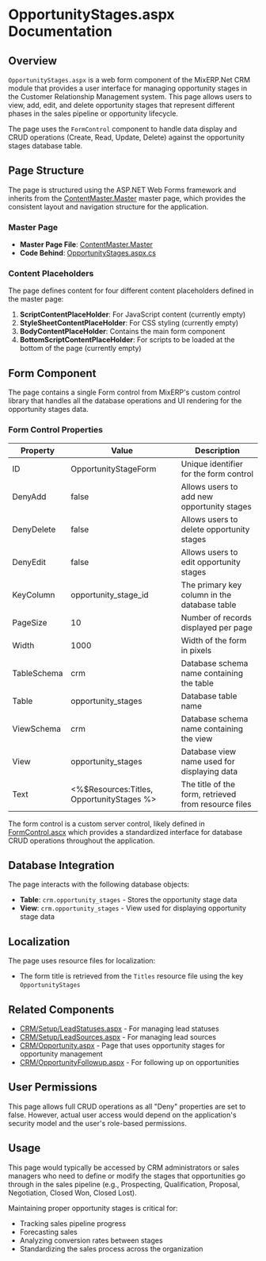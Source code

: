 # OpportunityStages.aspx Documentation

## Overview

`OpportunityStages.aspx` is a web form component of the MixERP.Net CRM module that provides a user interface for managing opportunity stages in the Customer Relationship Management system. This page allows users to view, add, edit, and delete opportunity stages that represent different phases in the sales pipeline or opportunity lifecycle.

The page uses the `FormControl` component to handle data display and CRUD operations (Create, Read, Update, Delete) against the opportunity stages database table.

## Page Structure

The page is structured using the ASP.NET Web Forms framework and inherits from the [ContentMaster.Master](../../ContentMaster.Master.md) master page, which provides the consistent layout and navigation structure for the application.

### Master Page

- **Master Page File**: [ContentMaster.Master](../../ContentMaster.Master.md)
- **Code Behind**: [OpportunityStages.aspx.cs](./OpportunityStages.aspx.cs.md)

### Content Placeholders

The page defines content for four different content placeholders defined in the master page:

1. **ScriptContentPlaceHolder**: For JavaScript content (currently empty)
2. **StyleSheetContentPlaceHolder**: For CSS styling (currently empty)
3. **BodyContentPlaceHolder**: Contains the main form component
4. **BottomScriptContentPlaceHolder**: For scripts to be loaded at the bottom of the page (currently empty)

## Form Component

The page contains a single Form control from MixERP's custom control library that handles all the database operations and UI rendering for the opportunity stages data.

### Form Control Properties

| Property | Value | Description |
|----------|-------|-------------|
| ID | OpportunityStageForm | Unique identifier for the form control |
| DenyAdd | false | Allows users to add new opportunity stages |
| DenyDelete | false | Allows users to delete opportunity stages |
| DenyEdit | false | Allows users to edit opportunity stages |
| KeyColumn | opportunity_stage_id | The primary key column in the database table |
| PageSize | 10 | Number of records displayed per page |
| Width | 1000 | Width of the form in pixels |
| TableSchema | crm | Database schema name containing the table |
| Table | opportunity_stages | Database table name |
| ViewSchema | crm | Database schema name containing the view |
| View | opportunity_stages | Database view name used for displaying data |
| Text | <%$Resources:Titles, OpportunityStages %> | The title of the form, retrieved from resource files |

The form control is a custom server control, likely defined in [FormControl.ascx](../../UserControls/Forms/FormControl.ascx.md) which provides a standardized interface for database CRUD operations throughout the application.

## Database Integration

The page interacts with the following database objects:

- **Table**: `crm.opportunity_stages` - Stores the opportunity stage data
- **View**: `crm.opportunity_stages` - View used for displaying opportunity stage data

## Localization

The page uses resource files for localization:
- The form title is retrieved from the `Titles` resource file using the key `OpportunityStages`

## Related Components

- [CRM/Setup/LeadStatuses.aspx](./LeadStatuses.aspx.md) - For managing lead statuses
- [CRM/Setup/LeadSources.aspx](./LeadSources.aspx.md) - For managing lead sources
- [CRM/Opportunity.aspx](../Opportunity.aspx.md) - Page that uses opportunity stages for opportunity management
- [CRM/OpportunityFollowup.aspx](../OpportunityFollowup.aspx.md) - For following up on opportunities

## User Permissions

This page allows full CRUD operations as all "Deny" properties are set to false. However, actual user access would depend on the application's security model and the user's role-based permissions.

## Usage

This page would typically be accessed by CRM administrators or sales managers who need to define or modify the stages that opportunities go through in the sales pipeline (e.g., Prospecting, Qualification, Proposal, Negotiation, Closed Won, Closed Lost).

Maintaining proper opportunity stages is critical for:
- Tracking sales pipeline progress
- Forecasting sales
- Analyzing conversion rates between stages
- Standardizing the sales process across the organization